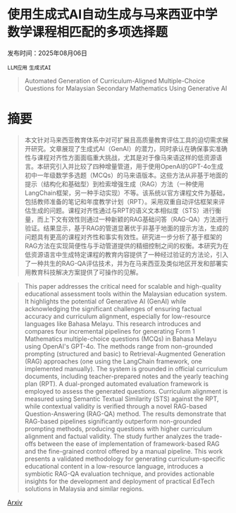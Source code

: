 # 使用生成式AI自动生成与马来西亚中学数学课程相匹配的多项选择题

发布时间：2025年08月06日

`LLM应用` `生成式AI`

> Automated Generation of Curriculum-Aligned Multiple-Choice Questions for Malaysian Secondary Mathematics Using Generative AI

# 摘要

> 本文针对马来西亚教育体系中对可扩展且高质量教育评估工具的迫切需求展开研究。文章展现了生成式AI（GenAI）的潜力，同时承认在确保事实准确性与课程对齐性方面面临重大挑战，尤其是对于像马来语这样的低资源语言。本研究引入并比较了四种增量管道，用于使用OpenAI的GPT-4o生成初中一年级数学多选题（MCQs）的马来语版本。这些方法从非基于地面的提示（结构化和基础型）到检索增强生成（RAG）方法（一种使用LangChain框架，另一种手动实现）不等。该系统以官方课程文件为基础，包括教师准备的笔记和年度教学计划（RPT）。采用双重自动评估框架来评估生成的问题。课程对齐性通过与RPT的语义文本相似度（STS）进行衡量，而上下文有效性则通过一种新颖的RAG基础问答（RAG-QA）方法进行验证。结果显示，基于RAG的管道显著优于非基于地面的提示方法，生成的问题具有更高的课程对齐性和事实有效性。研究进一步分析了基于框架的RAG方法在实现简便性与手动管道提供的精细控制之间的权衡。本研究为在低资源语言中生成特定课程的教育内容提供了一种经过验证的方法论，引入了一种共生的RAG-QA评估技术，并为在马来西亚及类似地区开发和部署实用教育科技解决方案提供了可操作的见解。

> This paper addresses the critical need for scalable and high-quality educational assessment tools within the Malaysian education system. It highlights the potential of Generative AI (GenAI) while acknowledging the significant challenges of ensuring factual accuracy and curriculum alignment, especially for low-resource languages like Bahasa Melayu. This research introduces and compares four incremental pipelines for generating Form 1 Mathematics multiple-choice questions (MCQs) in Bahasa Melayu using OpenAI's GPT-4o. The methods range from non-grounded prompting (structured and basic) to Retrieval-Augmented Generation (RAG) approaches (one using the LangChain framework, one implemented manually). The system is grounded in official curriculum documents, including teacher-prepared notes and the yearly teaching plan (RPT). A dual-pronged automated evaluation framework is employed to assess the generated questions. Curriculum alignment is measured using Semantic Textual Similarity (STS) against the RPT, while contextual validity is verified through a novel RAG-based Question-Answering (RAG-QA) method. The results demonstrate that RAG-based pipelines significantly outperform non-grounded prompting methods, producing questions with higher curriculum alignment and factual validity. The study further analyzes the trade-offs between the ease of implementation of framework-based RAG and the fine-grained control offered by a manual pipeline. This work presents a validated methodology for generating curriculum-specific educational content in a low-resource language, introduces a symbiotic RAG-QA evaluation technique, and provides actionable insights for the development and deployment of practical EdTech solutions in Malaysia and similar regions.

[Arxiv](https://arxiv.org/abs/2508.04442)